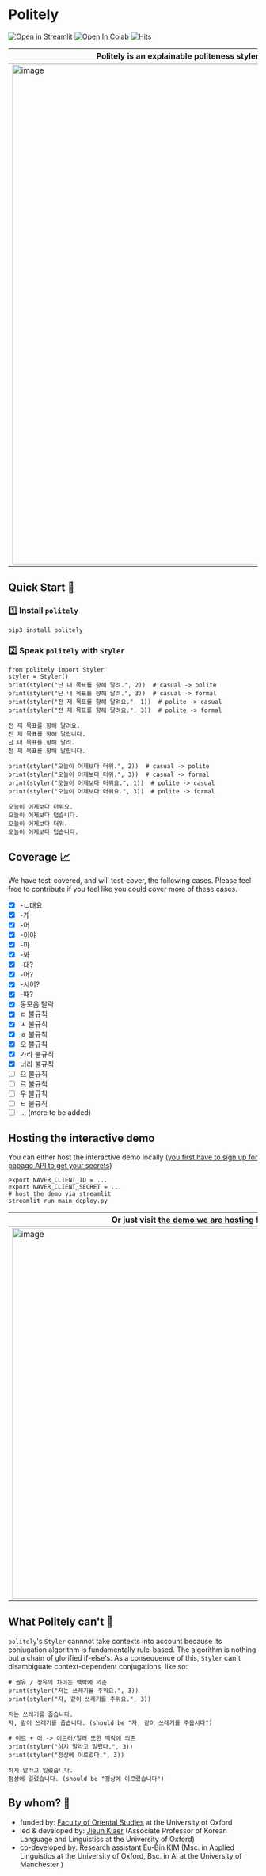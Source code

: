 # Politely

[![Open in Streamlit](https://static.streamlit.io/badges/streamlit_badge_black_white.svg)](https://eubinecto-politely.herokuapp.com)
[![Open In Colab](https://colab.research.google.com/assets/colab-badge.svg)](https://colab.research.google.com/drive/1W79NzS7xU4VS2HxAKjDB_QwsZp6e2jKu?usp=sharing)
[![Hits](https://hits.seeyoufarm.com/api/count/incr/badge.svg?url=https%3A%2F%2Fgithub.com%2Feubinecto%2Fpolitely&count_bg=%2379C83D&title_bg=%23555555&icon=&icon_color=%23E7E7E7&title=hits&edge_flat=false)](https://hits.seeyoufarm.com)

Politely is an explainable politeness styler for the Korean language (work in progress) | 
--- | 
<img width="1010" alt="image" src="https://user-images.githubusercontent.com/56193069/168471756-084409db-5d72-48b7-820f-05e1de6b1f5a.png"> | 


## Quick Start 🚀
### 1️⃣ Install `politely`

```python3
pip3 install politely
```

### 2️⃣ Speak `politely` with `Styler`

```python3
from politely import Styler
styler = Styler()
print(styler("난 내 목표를 향해 달려.", 2))  # casual -> polite
print(styler("난 내 목표를 향해 달려.", 3))  # casual -> formal
print(styler("전 제 목표를 향해 달려요.", 1))  # polite -> casual
print(styler("전 제 목표를 향해 달려요.", 3))  # polite -> formal
```
```
전 제 목표를 향해 달려요.
전 제 목표를 향해 달립니다.
난 내 목표를 향해 달려.
전 제 목표를 향해 달립니다.
```
```python3
print(styler("오늘이 어제보다 더워.", 2))  # casual -> polite
print(styler("오늘이 어제보다 더워.", 3))  # casual -> formal
print(styler("오늘이 어제보다 더워요.", 1))  # polite -> casual 
print(styler("오늘이 어제보다 더워요.", 3))  # polite -> formal
```
```
오늘이 어제보다 더워요.
오늘이 어제보다 덥습니다.
오늘이 어제보다 더워.
오늘이 어제보다 덥습니다.
```

## Coverage 📈

We have test-covered, and will test-cover, the following cases. Please feel free to contribute if you feel like you could cover more of these cases.

 - [X] -ㄴ대요
 - [X] -게
 - [X] -어
 - [X] -이야
 - [X] -마
 - [X] -봐
 - [X] -대?
 - [X] -어?
 - [X] -시어?
 - [X] -때?
 - [X] 동모음 탈락
 - [X] ㄷ 불규칙
 - [X] ㅅ 불규칙
 - [X] ㅎ 불규칙
 - [X] 오 불규칙
 - [X] 가라 불규칙
 - [X] 너라 불규칙
 - [ ] 으 불규칙
 - [ ] 르 불규칙
 - [ ] 우 불규칙
 - [ ] ㅂ 불규칙
 - [ ] ... (more to be added)
## Hosting the interactive demo 

You can either host the interactive demo locally ([you first have to sign up for papago API to get your secrets](https://developers.naver.com/docs/papago/README.md))
```shell
export NAVER_CLIENT_ID = ...
export NAVER_CLIENT_SECRET = ...
# host the demo via streamlit
streamlit run main_deploy.py
```

Or just visit [the demo we are hosting](https://eubinecto-politely.herokuapp.com) for you | 
--- |
<img width="749" alt="image" src="https://user-images.githubusercontent.com/56193069/168508652-687acb98-0bf6-4834-b56c-74d236bee031.png"> | 


## What Politely can't 🙅

`politely`'s `Styler` cannnot take contexts into account because its conjugation algorithm is fundamentally rule-based. The algorithm is nothing but a chain of glorified if-else's. As a consequence of this, `Styler` can't disambiguate context-dependent conjugations, like so:  

```python3
# 권유 / 청유의 차이는 맥락에 의존
print(styler("저는 쓰레기를 주워요.", 3))
print(styler("자, 같이 쓰레기를 주워요.", 3))
```
```
저는 쓰레기를 줍습니다.
자, 같이 쓰레기를 줍습니다. (should be "자, 같이 쓰레기를 주웁시다")
```
```python3
# 이르 + 어 -> 이르러/일러 또한 맥락에 의존
print(styler("하지 말라고 일렀다.", 3))
print(styler("정상에 이르렀다.", 3))
```
```
하지 말라고 일렀습니다.
정상에 일렀습니다. (should be "정상에 이르렀습니다")
```


## By whom? 👏
- funded by: [Faculty of Oriental Studies](https://www.orinst.ox.ac.uk) at the University of Oxford 
- led & developed by: [Jieun Kiaer](https://www.orinst.ox.ac.uk/people/jieun-kiaer) (Associate Professor of Korean Language and Linguistics at the University of Oxford)
- co-developed by: Research assistant Eu-Bin KIM (Msc. in Applied Linguistics at the University of Oxford, Bsc. in AI at the University of Manchester )


